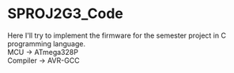 # SPROJ2G3_Code
Here I'll try to implement the firmware for the semester project in C programming language.  
MCU -> ATmega328P  
Compiler -> AVR-GCC  
